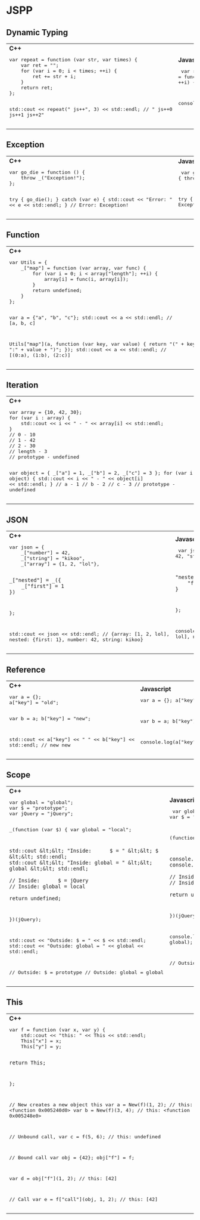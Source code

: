 
JSPP
=====

Dynamic Typing
--------
<table><tr><td><strong>C++</strong><pre>
var repeat = function (var str, var times) {
    var ret = "";
    for (var i = 0; i &lt times; ++i) {
        ret += str + i;
    }
    return ret;
};

std::cout &lt;&lt; repeat(" js++", 3) &lt;&lt; std::endl;
// " js++0 js++1 js++2"
</pre></td><td><strong>Javascript</strong><pre>
var repeat = function (str, times) {
    var ret = "";
    for (var i = 0; i &lt times; ++i) {
        ret += str + i;
    }
    return ret;
};

console.log(repeat(" js++", 3));
// " js++0 js++1 js++2"
</pre></td></tr></table>



Exception
--------
<table><tr><td><strong>C++</strong><pre>
var go_die = function () {
    throw _("Exception!");
};

try {
    go_die();
} catch (var e) {
    std::cout &lt;&lt; "Error: " &lt;&lt; e &lt;&lt; std::endl;
}
// Error: Exception!
</pre></td><td><strong>Javascript</strong><pre>
var go_die = function () {
    throw "Exception!";
};

try {
    go_die();
} catch (e) {
    console.log("Error:", e);
}
// Error: Exception!
</pre></td></tr></table>



Function
--------
<table><tr><td><strong>C++</strong><pre>
var Utils = {
    _["map"] = function (var array, var func) {
        for (var i = 0; i &lt array["length"]; ++i) {
            array[i] = func(i, array[i]);
        }
		return undefined;
    }
};

var a = {"a", "b", "c"};
std::cout &lt;&lt; a &lt;&lt; std::endl;
// [a, b, c]

Utils["map"](a, function (var key, var value) {
    return "(" + key + ":" + value + ")";
});
std::cout &lt;&lt; a &lt;&lt; std::endl;
// [(0:a), (1:b), (2:c)]
</pre></td><td><strong>Javascript</strong><pre>
var Utils = {
    "map": function (array, func) {
        for (var i = 0; i &lt array["length"]; ++i) {
            array[i] = func(i, array[i]);
        }
    }
};

var a = ["a", "b", "c"];
console.log(a);
// [a, b, c]

Utils["map"](a, function (key, value) {
    return "(" + key + ":" + value + ")";
});
console.log(a);
// [(0:a), (1:b), (2:c)]
</pre></td></tr></table>



Iteration
--------
<table><tr><td><strong>C++</strong><pre>
var array = {10, 42, 30};
for (var i : array) {
    std::cout &lt;&lt; i &lt;&lt; " - " &lt;&lt; array[i] &lt;&lt; std::endl;
}
// 0 - 10
// 1 - 42
// 2 - 30
// length - 3
// prototype - undefined

var object = {
    _["a"] = 1,
    _["b"] = 2,
    _["c"] = 3
};
for (var i : object) {
    std::cout &lt;&lt; i &lt;&lt; " - " &lt;&lt; object[i] &lt;&lt; std::endl;
}
// a - 1
// b - 2
// c - 3
// prototype - undefined
</pre></td><td><strong>Javascript</strong><pre>
var array = [10, 42, 30];
for (var i in array) {
    console.log(i, array[i]);
}
// 0 - 10
// 1 - 42
// 2 - 30



var object = {
    "a": 1,
    "b": 2,
    "c": 3
};
for (var i in object) {
    console.log(i, object[i]);
}
// a - 1
// b - 2
// c - 3


</pre></td></tr></table>



JSON
--------
<table><tr><td><strong>C++</strong><pre>
var json = {
    _["number"] = 42,
    _["string"] = "kikoo",
    _["array"] = {1, 2, "lol"},

	_["nested"] = _({
        _["first"] = 1
	})
};

std::cout &lt;&lt; json &lt;&lt; std::endl;
// {array: [1, 2, lol], nested: {first: 1}, number: 42, string: kikoo}
</pre></td><td><strong>Javascript</strong><pre>
var json = {
    "number": 42,
    "string": "kikoo",
    "array": [1, 2, "lol"],

	"nested": {
        "first": 1
	}
};

console.log(json);
// {number: 42, string: 'kikoo', array: [1, 2, lol], nested: {first: 1}}
</pre></td></tr></table>



Reference
--------
<table><tr><td><strong>C++</strong><pre>
var a = {};
a["key"] = "old";

var b = a;
b["key"] = "new";

std::cout &lt;&lt; a["key"] &lt;&lt; " " &lt;&lt; b["key"] &lt;&lt; std::endl;
// new new 
</pre></td><td><strong>Javascript</strong><pre>
var a = {};
a["key"] = "old";

var b = a;
b["key"] = "new";

console.log(a["key"], b["key"]);
// new new 
</pre></td></tr></table>



Scope
--------
<table><tr><td><strong>C++</strong><pre>
var global = "global";
var $ = "prototype";
var jQuery = "jQuery";

_(function (var $) {
	var global = "local";

	std::cout &lt;&lt; "Inside:      $ = " &lt;&lt; $ &lt;&lt; std::endl;
	std::cout &lt;&lt; "Inside: global = " &lt;&lt; global &lt;&lt; std::endl;

	// Inside:      $ = jQuery
	// Inside: global = local

	return undefined;
})(jQuery);

std::cout &lt;&lt; "Outside:      $ = " &lt;&lt; $ &lt;&lt; std::endl;
std::cout &lt;&lt; "Outside: global = " &lt;&lt; global &lt;&lt; std::endl;

// Outside:      $ = prototype
// Outside: global = global
</pre></td><td><strong>Javascript</strong><pre>
var global = "global";
var $ = "prototype";
var jQuery = "jQuery";

(function ($) {
	var global = "local";

	console.log("Inside:      $ = ", $);
	console.log("Inside: global = ", global);

	// Inside:      $ = jQuery
	// Inside: global = local

	return undefined;
})(jQuery);

console.log("Outside:      $ = ", $);
console.log("Outside: global = ", global);

// Outside:      $ = prototype
// Outside: global = global
</pre></td></tr></table>



This
--------
<table><tr><td><strong>C++</strong><pre>
var f = function (var x, var y) {
    std::cout &lt;&lt; "this: " &lt;&lt; This &lt;&lt; std::endl;
    This["x"] = x;
    This["y"] = y;

    return This;
};

// New creates a new object this
var a = New(f)(1, 2); // this: <function 0x005240d0>
var b = New(f)(3, 4); // this: <function 0x005248e0>

// Unbound call, 
var c = f(5, 6); // this: undefined

// Bound call
var obj = {42};
obj["f"] = f;

var d = obj["f"](1, 2); // this: [42]

// Call
var e = f["call"](obj, 1, 2); // this: [42]
</pre></td><td><strong>Javascript</strong><pre>
var f = function (x, y) {
    console.log("this:", this);
    this["x"] = x;
    this["y"] = y;
};

// New creates a new object this
var a = new f(1, 2); // this: <object 0x005240d0>
var b = new f(3, 4); // this: <object 0x005248e0>

// Unbound call, 
var c = f(5, 6); // this: global object

// Bound call
var obj = [42];
obj["f"] = f;

var d = obj["f"](1, 2); // this: [42]

// Call
var e = f["call"](obj, 1, 2); // this: [42]
</pre></td></tr></table>


